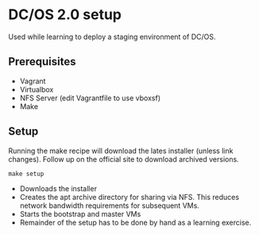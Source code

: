 # DC/OS 2.0 setup

Used while learning to deploy a staging environment of DC/OS.

## Prerequisites

* Vagrant
* Virtualbox
* NFS Server (edit Vagrantfile to use vboxsf)
* Make

## Setup

Running the make recipe will download the lates installer (unless link changes). Follow up on the official site to download archived versions.

```
make setup
```

* Downloads the installer
* Creates the apt archive directory for sharing via NFS. This reduces network bandwidth requirements for subsequent VMs.
* Starts the bootstrap and master VMs
* Remainder of the setup has to be done by hand as a learning exercise.
